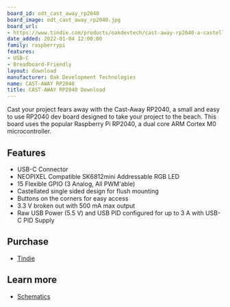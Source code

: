 ```yaml
---
board_id: odt_cast_away_rp2040
board_image: odt_cast_away_rp2040.jpg
board_url:
- https://www.tindie.com/products/oakdevtech/cast-away-rp2040-a-castellated-rp2040-dev-board/
date_added: 2022-01-04 12:00:00
family: raspberrypi
features:
- USB-C
- Breadboard-Friendly
layout: download
manufacturer: Oak Development Technologies
name: CAST-AWAY RP2040
title: CAST-AWAY RP2040 Download
---
```


Cast your project fears away with the Cast-Away RP2040, a small and easy to use RP2040 dev board designed to take your project to the beach. This board uses the popular Raspberry Pi RP2040, a dual core ARM Cortex M0 microcontroller.

## Features

- USB-C Connector
- NEOPIXEL Compatible SK6812mini Addressable RGB LED
- 15 Flexible GPIO (3 Analog, All PWM'able)
- Castellated single sided design for flush mounting
- Buttons on the corners for easy access
- 3.3 V broken out with 500 mA max output
- Raw USB Power (5.5 V) and USB PID configured for up to 3 A with USB-C PID Supply

## Purchase

* [Tindie](https://www.tindie.com/products/oakdevtech/cast-away-rp2040-a-castellated-rp2040-dev-board/)

## Learn more

* [Schematics](https://github.com/skerr92/odt-dev-boards/tree/master/boards/Cast-Away-RP2040)
